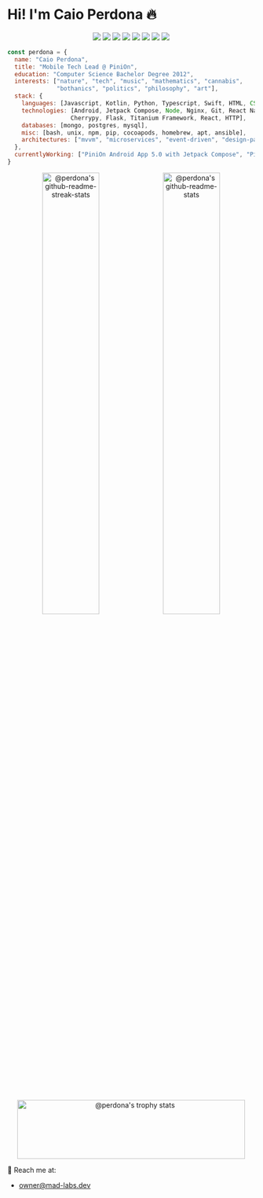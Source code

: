 # Hi! I'm Caio Perdona 🔥

<p>
<div align="center">
  <img src="https://img.shields.io/badge/-javascript-F7DF1E?style=for-the-badge&logo=Javascript&logoColor=F7DF1E&labelColor=282828">
  <img src="https://img.shields.io/badge/-kotlin-7F52FF?style=for-the-badge&logo=kotlin&logoColor=7F52FF&labelColor=282828">
  <img src="https://img.shields.io/badge/-jetpack compose-4285F4?style=for-the-badge&logo=jetpack-compose&logoColor=4285F4&labelColor=282828">
  <img src="https://img.shields.io/badge/-python-3776AB?style=for-the-badge&logo=python&logoColor=3776AB&labelColor=282828">
  <img src="https://img.shields.io/badge/-nodejs-339933?style=for-the-badge&logo=node.js&logoColor=339933&labelColor=282828">
  <img src="https://img.shields.io/badge/-nginx-009639?style=for-the-badge&logo=nginx&logoColor=009639&labelColor=282828">
  <img src="https://img.shields.io/badge/-mongo-47A248?style=for-the-badge&logo=mongodb&logoColor=47A248&labelColor=282828">
  <img src="https://img.shields.io/badge/-git-F05032?style=for-the-badge&logo=git&logoColor=F05032&labelColor=282828">
</div>
</p>

```javascript
const perdona = {
  name: "Caio Perdona",
  title: "Mobile Tech Lead @ PiniOn",
  education: "Computer Science Bachelor Degree 2012",
  interests: ["nature", "tech", "music", "mathematics", "cannabis", 
              "bothanics", "politics", "philosophy", "art"],
  stack: {
    languages: [Javascript, Kotlin, Python, Typescript, Swift, HTML, CSS],
    technologies: [Android, Jetpack Compose, Node, Nginx, Git, React Native, 
                  Cherrypy, Flask, Titanium Framework, React, HTTP],
    databases: [mongo, postgres, mysql],
    misc: [bash, unix, npm, pip, cocoapods, homebrew, apt, ansible],
    architectures: ["mvvm", "microservices", "event-driven", "design-patterns"]
  },
  currentlyWorking: ["PiniOn Android App 5.0 with Jetpack Compose", "PiniOn API with Python"]
}
```
<p align="center">
<a href="https://github.com/perdona?tab=stars"><img src="https://github-readme-stats.vercel.app/api/?username=perdona&hide_border=true&count_private=true&show_icons=true&theme=midnight-purple&date_format=M%20j%5B%2C%20Y%5D"  width="48%" alt="@perdona's github-readme-streak-stats"/></a>
<a href="https://github.com/perdona?tab=repositories"><img src="https://github-readme-streak-stats.herokuapp.com/?user=perdona&hide_border=true&theme=vision-friendly-dark"  width="48%" alt="@perdona's github-readme-stats"/></a>
</p>

<p align="center">
<a href="https://github.com/perdona?tab=achievements"><img src="https://github-profile-trophy.vercel.app/?username=perdona&theme=tokyonight&no-frame=true&row=1&margin-h=20" height="120"  width="96%" alt="@perdona's trophy stats"/></a>
</p>

<!--
![Github Contributions](https://github-readme-streak-stats.herokuapp.com/?user=perdona&hide_border=true&theme=vision-friendly-dark)

![Github Statistics](https://github-readme-stats.vercel.app/api/?username=perdona&hide_border=true&count_private=true&show_icons=true&theme=midnight-purple)

![Github Languages](https://github-readme-stats.vercel.app/api/top-langs/?username=perdona&hide_border=true&layout=compact&count_private=true&theme=midnight-purple)
-->

📨 Reach me at:
- owner@mad-labs.dev


<!--
**perdona/perdona** is a ✨ _special_ ✨ repository because its `README.md` (this file) appears on your GitHub profile.

 - 📚 Computer Science Bachelor Degree
 - 🛠 Working with software development since 2009
 - 📲 Currently working as Mobile Tech Lead @ [PiniOn](https://pinion.app)
 - 🪴 Nature enthusiast
 - 🧪 Curious scientist

-->
